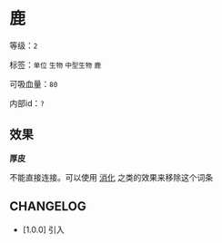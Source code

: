 # 鹿

等级：`2`

标签：`单位` `生物` `中型生物` `鹿`

可吸血量：`80`

内部id：`?`

## 效果

**厚皮**

不能直接连接。可以使用 [消化](消化.md) 之类的效果来移除这个词条

## CHANGELOG

- [1.0.0] 引入
